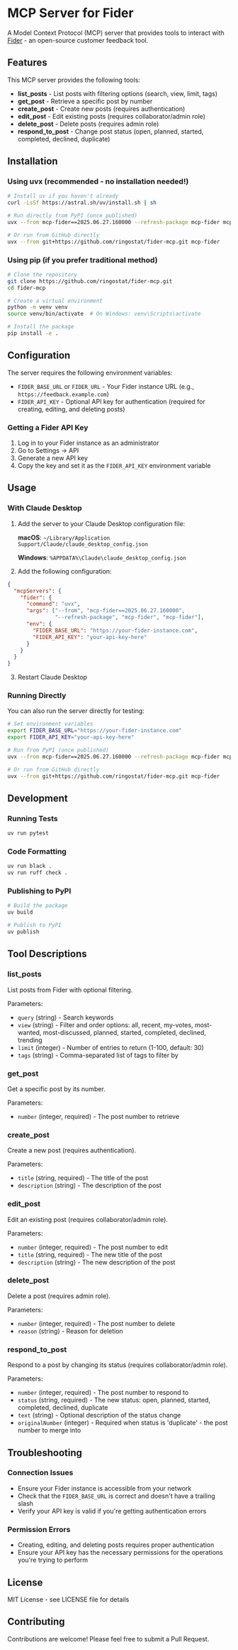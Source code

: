 # MCP Server for Fider

A Model Context Protocol (MCP) server that provides tools to interact with [Fider](https://getfider.com/) - an open-source customer feedback tool.

## Features

This MCP server provides the following tools:

- **list_posts** - List posts with filtering options (search, view, limit, tags)
- **get_post** - Retrieve a specific post by number
- **create_post** - Create new posts (requires authentication)
- **edit_post** - Edit existing posts (requires collaborator/admin role)
- **delete_post** - Delete posts (requires admin role)
- **respond_to_post** - Change post status (open, planned, started, completed, declined, duplicate)

## Installation

### Using uvx (recommended - no installation needed!)

```bash
# Install uv if you haven't already
curl -LsSf https://astral.sh/uv/install.sh | sh

# Run directly from PyPI (once published)
uvx --from mcp-fider==2025.06.27.160000 --refresh-package mcp-fider mcp-fider

# Or run from GitHub directly
uvx --from git+https://github.com/ringostat/fider-mcp.git mcp-fider
```

### Using pip (if you prefer traditional method)

```bash
# Clone the repository
git clone https://github.com/ringostat/fider-mcp.git
cd fider-mcp

# Create a virtual environment
python -m venv venv
source venv/bin/activate  # On Windows: venv\Scripts\activate

# Install the package
pip install -e .
```

## Configuration

The server requires the following environment variables:

- `FIDER_BASE_URL` or `FIDER_URL` - Your Fider instance URL (e.g., `https://feedback.example.com`)
- `FIDER_API_KEY` - Optional API key for authentication (required for creating, editing, and deleting posts)

### Getting a Fider API Key

1. Log in to your Fider instance as an administrator
2. Go to Settings → API
3. Generate a new API key
4. Copy the key and set it as the `FIDER_API_KEY` environment variable

## Usage

### With Claude Desktop

1. Add the server to your Claude Desktop configuration file:

   **macOS**: `~/Library/Application Support/Claude/claude_desktop_config.json`
   
   **Windows**: `%APPDATA%\Claude\claude_desktop_config.json`

2. Add the following configuration:

```json
{
  "mcpServers": {
    "fider": {
      "command": "uvx",
      "args": ["--from", "mcp-fider==2025.06.27.160000", 
               "--refresh-package", "mcp-fider", "mcp-fider"],
      "env": {
        "FIDER_BASE_URL": "https://your-fider-instance.com",
        "FIDER_API_KEY": "your-api-key-here"
      }
    }
  }
}
```

3. Restart Claude Desktop

### Running Directly

You can also run the server directly for testing:

```bash
# Set environment variables
export FIDER_BASE_URL="https://your-fider-instance.com"
export FIDER_API_KEY="your-api-key-here"

# Run from PyPI (once published)
uvx --from mcp-fider==2025.06.27.160000 --refresh-package mcp-fider mcp-fider

# Or run from GitHub directly
uvx --from git+https://github.com/ringostat/fider-mcp.git mcp-fider
```

## Development

### Running Tests

```bash
uv run pytest
```

### Code Formatting

```bash
uv run black .
uv run ruff check .
```

### Publishing to PyPI

```bash
# Build the package
uv build

# Publish to PyPI
uv publish
```

## Tool Descriptions

### list_posts

List posts from Fider with optional filtering.

Parameters:
- `query` (string) - Search keywords
- `view` (string) - Filter and order options: all, recent, my-votes, most-wanted, most-discussed, planned, started, completed, declined, trending
- `limit` (integer) - Number of entries to return (1-100, default: 30)
- `tags` (string) - Comma-separated list of tags to filter by

### get_post

Get a specific post by its number.

Parameters:
- `number` (integer, required) - The post number to retrieve

### create_post

Create a new post (requires authentication).

Parameters:
- `title` (string, required) - The title of the post
- `description` (string) - The description of the post

### edit_post

Edit an existing post (requires collaborator/admin role).

Parameters:
- `number` (integer, required) - The post number to edit
- `title` (string, required) - The new title of the post
- `description` (string) - The new description of the post

### delete_post

Delete a post (requires admin role).

Parameters:
- `number` (integer, required) - The post number to delete
- `reason` (string) - Reason for deletion

### respond_to_post

Respond to a post by changing its status (requires collaborator/admin role).

Parameters:
- `number` (integer, required) - The post number to respond to
- `status` (string, required) - The new status: open, planned, started, completed, declined, duplicate
- `text` (string) - Optional description of the status change
- `originalNumber` (integer) - Required when status is 'duplicate' - the post number to merge into

## Troubleshooting

### Connection Issues

- Ensure your Fider instance is accessible from your network
- Check that the `FIDER_BASE_URL` is correct and doesn't have a trailing slash
- Verify your API key is valid if you're getting authentication errors

### Permission Errors

- Creating, editing, and deleting posts requires proper authentication
- Ensure your API key has the necessary permissions for the operations you're trying to perform

## License

MIT License - see LICENSE file for details

## Contributing

Contributions are welcome! Please feel free to submit a Pull Request.